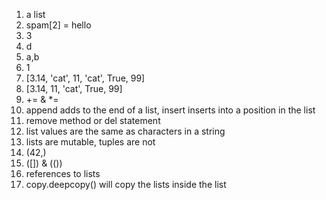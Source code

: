1. a list
2. spam[2] = hello
3. 3
4. d
5. a,b
6. 1
7. [3.14, 'cat', 11, 'cat', True, 99]
8. [3.14, 11, 'cat', True, 99]
9. += & *=
10. append adds to the end of a list, insert inserts into a position in the list
11. remove method or del statement
12. list values are the same as characters in a string
13. lists are mutable, tuples are not
14. (42,)
15. ([]) & (())
16. references to lists
17. copy.deepcopy() will copy the lists inside the list
